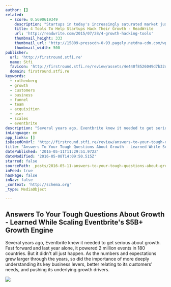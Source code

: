 ```yaml
---
author: []
related:
  - score: 0.5690619349
    description: "Startups in today's increasingly saturated market just can't overestimate the importance of business growth. Technology is a frenzied sector, and founders who want to make an impact often need to prove that their businesses aren't merely growing or thriving, but accelerating in hyperdrive."
    title: 4 Tools To Help Startups Hack Their Growth - ReadWrite
    url: 'http://readwrite.com/2015/07/28/4-growth-hacking-tools'
    thumbnail_height: 333
    thumbnail_url: 'http://15809-presscdn-0-93.pagely.netdna-cdn.com/wp-content/uploads/2016/02/MTMxOTAwNTgwMjU4OTQ0Mjc0.jpg'
    thumbnail_width: 500
publisher:
  url: 'http://firstround.stfi.re'
  name: Stfi
  favicon: 'http://firstround.stfi.re/review/assets/4e440f8526049d7b32d0efd423e87a26/images/favicon.ico'
  domain: firstround.stfi.re
keywords:
  - rothenberg
  - growth
  - customers
  - business
  - funnel
  - team
  - acquisition
  - user
  - scales
  - eventbrite
description: "Several years ago, Eventbrite knew it needed to get serious about growth. Fast forward and last year alone, it powered 2 million events in 180 countries. But it didn't all just happen. As the numbers and expectations grew larger through the years, so did the importance of more deeply understanding its key business levers, better relating to its customers' needs, and pushing its underlying growth drivers."
inLanguage: en
app_links: []
isBasedOnUrl: 'http://firstround.stfi.re/review/answers-to-your-tough-questions-about-growth-learned-while-scaling-eventbrites-5b-growth-engine/?ct=t(How_Does_Your_Leadership_Team_Rate_12_3_2015)&sf=jxxpbdr'
title: "Answers To Your Tough Questions About Growth - Learned While Scaling Eventbrite's $5B+ Growth Engine"
datePublished: '2016-05-11T11:29:51.972Z'
dateModified: '2016-05-08T14:09:50.515Z'
starred: false
sourcePath: _posts/2016-05-11-answers-to-your-tough-questions-about-growth-learned-while.md
inFeed: true
hasPage: false
inNav: false
_context: 'http://schema.org'
_type: MediaObject

---
```

<article style=""><h1>Answers To Your Tough Questions About Growth - Learned While Scaling Eventbrite's $5B+ Growth Engine</h1><p>Several years ago, Eventbrite knew it needed to get serious about growth. Fast forward and last year alone, it powered 2 million events in 180 countries. But it didn't all just happen. As the numbers and expectations grew larger through the years, so did the importance of more deeply understanding its key business levers, better relating to its customers' needs, and pushing its underlying growth drivers.</p><img src="http://s3.amazonaws.com/marquee-test-akiaisur2rgicbmpehea/rlScarfkTT6cqijwDZFy_Brian-Rothenberg_0019RT-cropped.jpg" /></article>